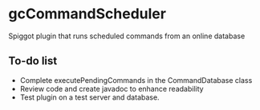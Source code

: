 # gcCommandScheduler
Spiggot plugin that runs scheduled commands from an online database

## To-do list ##
* Complete executePendingCommands in the CommandDatabase class
* Review code and create javadoc to enhance readability
* Test plugin on a test server and database.
